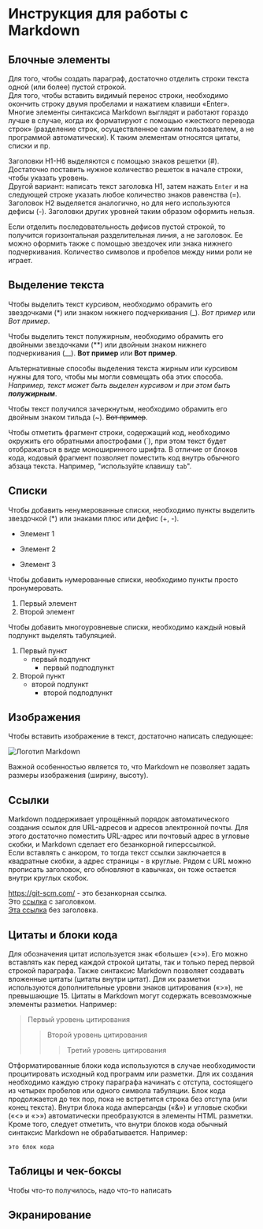 # Инструкция для работы с Markdown

## Блочные элементы

Для того, чтобы создать параграф, достаточно отделить строки текста одной (или более) пустой строкой.  
Для того, чтобы вставить видимый перенос строки, необходимо окончить строку двумя пробелами и нажатием клавиши «Enter».  
Многие элементы синтаксиса Markdown выглядят и работают гораздо лучше в случае, когда их форматируют с помощью «жесткого перевода строк» (разделение строк, осуществленное самим пользователем, а не программой автоматически). К таким элементам относятся цитаты, списки и пр.

Заголовки H1-H6 выделяются с помощью знаков решетки (\#). Достаточно поставить нужное количество решеток в начале строки, чтобы указать уровень.  
Другой вариант: написать текст заголовка Н1, затем нажать `Enter` и на следующей строке указать любое количество знаков равенства (\=). Заголовок Н2 выделяется аналогично, но для него используются дефисы (\-). Заголовки других уровней таким образом оформить нельзя.

Если отделить последовательность дефисов пустой строкой, то получится горизонтальная разделительная линия, а не заголовок. Ее можно оформить также с помощью звездочек или знака нижнего подчеркивания. Количество символов и пробелов между ними роли не играет.

## Выделение текста

Чтобы выделить текст курсивом, необходимо обрамить его звездочками (\*) или знаком нижнего подчеркивания (\_). *Вот пример* или _Вот пример_.

Чтобы выделить текст полужирным, необходимо обрамить его двойными звездочками (\**) или двойным знаком нижнего подчеркивания (\__). **Вот пример** или __Вот пример__. 

Альтернативные способы выделения текста жирным или курсивом нужны для того, чтобы мы могли совмещать оба этих способа. _Например, текст может быть выделен курсивом и при этом быть **полужирным**_.

Чтобы текст получился зачеркнутым, необходимо обрамить его двойным знаком тильда (\~). ~~Вот пример~~. 

Чтобы отметить фрагмент строки, содержащий код, необходимо окружить его обратными апострофами (\`), при этом текст будет отображаться в виде моноширинного шрифта. В отличие от блоков кода, кодовый фрагмент позволяет поместить код внутрь обычного абзаца текста. Например, "используйте клавишу `tab`".

## Списки

Чтобы добавить ненумерованные списки, необходимо пункты выделить звездочкой (*) или знаками плюс или дефис (+, -).
* Элемент 1
+ Элемент 2
- Элемент 3

Чтобы добавить нумерованные списки, необходимо пункты просто пронумеровать.
1. Первый элемент
2. Второй элемент

Чтобы добавить многоуровневые списки, необходимо каждый новый подпункт выделять табуляцией.
1. Первый пункт
    * первый подпункт
        * первый подподпункт
2. Второй пункт
    * второй подпункт
        * второй подподпункт

## Изображения

Чтобы вставить изображение в текст, достаточно написать следующее:

![Логотип Markdown](Markdown_logo.jpg)

Важной особенностью является то, что Markdown не позволяет задать размеры изображения (ширину, высоту).

## Сcылки

Markdown поддерживает упрощённый порядок автоматического создания ссылок для URL-адресов и адресов электронной почты. Для этого достаточно поместить URL-адрес или почтовый адрес в угловые скобки, и Markdown сделает его безанкорной гиперссылкой.  
Если вставлять с анкором, то тогда текст ссылки заключается в квадратные скобки, а адрес страницы - в круглые. Рядом с URL можно прописать заголовок, его обновляют в кавычках, он тоже остается внутри круглых скобок.

<https://git-scm.com/> - это безанкорная ссылка.  
Это [ссылка](https://git-scm.com/ "Git") с заголовком.  
[Эта ссылка](https://git-scm.com/) без заголовка.  

## Цитаты и блоки кода

Для обозначения цитат используется знак «больше» («>»). Его можно вставлять как перед каждой строкой цитаты, так и только перед первой строкой параграфа. Также синтаксис Markdown позволяет создавать вложенные цитаты (цитаты внутри цитат). Для их разметки используются дополнительные уровни знаков цитирования («>»), не превышающие 15. Цитаты в Markdown могут содержать всевозможные элементы разметки. Например:
> Первый уровень цитирования
>> Второй уровень цитирования
>>> Третий уровень цитирования

Отформатированные блоки кода используются в случае необходимости процитировать исходный код программ или разметки. Для их создания необходимо каждую строку параграфа начинать с отступа, состоящего из четырех пробелов или одного символа табуляции. Блок кода продолжается до тех пор, пока не встретится строка без отступа (или конец текста). Внутри блока кода амперсанды («&») и угловые скобки («<» и «>») автоматически преобразуются в элементы HTML разметки.  
Кроме того, следует отметить, что внутри блоков кода обычный синтаксис Markdown не обрабатывается. Например:

    это блок кода

## Таблицы и чек-боксы

Чтобы что-то получилось, надо что-то написать

## Экранирование